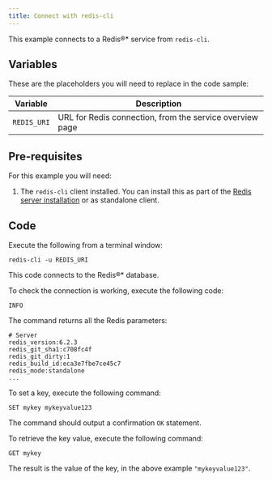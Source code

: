 ```yaml
---
title: Connect with redis-cli
---
```


This example connects to a Redis®\* service from `redis-cli`.

## Variables

These are the placeholders you will need to replace in the code sample:

| Variable    | Description                                              |
| ----------- | -------------------------------------------------------- |
| `REDIS_URI` | URL for Redis connection, from the service overview page |

## Pre-requisites

For this example you will need:

1.  The `redis-cli` client installed. You can install this as part of
    the [Redis server
    installation](https://redis.io/docs/getting-started/tutorial/) or as
    standalone client.

## Code

Execute the following from a terminal window:

```
redis-cli -u REDIS_URI
```

This code connects to the Redis®\* database.

To check the connection is working, execute the following code:

```
INFO
```

The command returns all the Redis parameters:

``` text
# Server
redis_version:6.2.3
redis_git_sha1:c708fc4f
redis_git_dirty:1
redis_build_id:eca3e7fbe7ce45c7
redis_mode:standalone
...
```

To set a key, execute the following command:

```
SET mykey mykeyvalue123
```

The command should output a confirmation `OK` statement.

To retrieve the key value, execute the following command:

```
GET mykey
```

The result is the value of the key, in the above example
`"mykeyvalue123"`.
